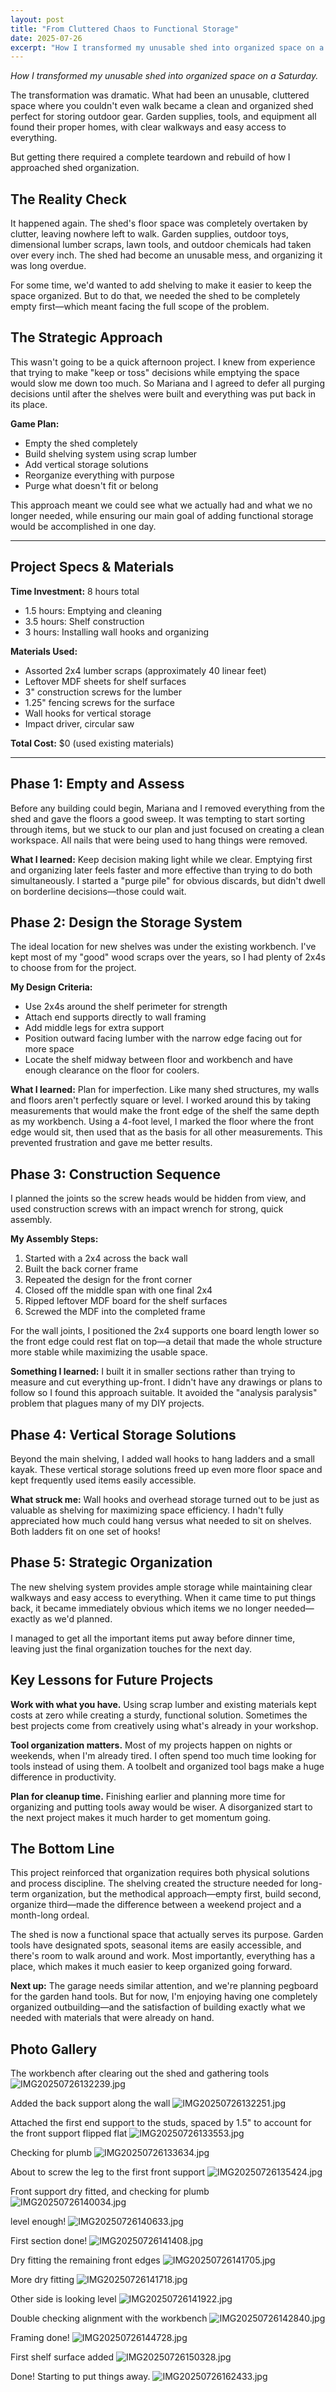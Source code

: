 ```yaml
---
layout: post
title: "From Cluttered Chaos to Functional Storage"
date: 2025-07-26
excerpt: "How I transformed my unusable shed into organized space on a Saturday."
---
```


*How I transformed my unusable shed into organized space on a Saturday.*

The transformation was dramatic. What had been an unusable, cluttered space where you couldn't even walk became a clean and organized shed perfect for storing outdoor gear. Garden supplies, tools, and equipment all found their proper homes, with clear walkways and easy access to everything.

But getting there required a complete teardown and rebuild of how I approached shed organization.

## The Reality Check

It happened again. The shed's floor space was completely overtaken by clutter, leaving nowhere left to walk. Garden supplies, outdoor toys, dimensional lumber scraps, lawn tools, and outdoor chemicals had taken over every inch. The shed had become an unusable mess, and organizing it was long overdue.

For some time, we'd wanted to add shelving to make it easier to keep the space organized. But to do that, we needed the shed to be completely empty first—which meant facing the full scope of the problem.

## The Strategic Approach

This wasn't going to be a quick afternoon project. I knew from experience that trying to make "keep or toss" decisions while emptying the space would slow me down too much. So Mariana and I agreed to defer all purging decisions until after the shelves were built and everything was put back in its place.

**Game Plan:**
- Empty the shed completely
- Build shelving system using scrap lumber
- Add vertical storage solutions
- Reorganize everything with purpose
- Purge what doesn't fit or belong

This approach meant we could see what we actually had and what we no longer needed, while ensuring our main goal of adding functional storage would be accomplished in one day.

---

## Project Specs & Materials

**Time Investment:** 8 hours total
- 1.5 hours: Emptying and cleaning
- 3.5 hours: Shelf construction  
- 3 hours: Installing wall hooks and organizing

**Materials Used:**
- Assorted 2x4 lumber scraps (approximately 40 linear feet)
- Leftover MDF sheets for shelf surfaces
- 3" construction screws for the lumber
- 1.25" fencing screws for the surface
- Wall hooks for vertical storage
- Impact driver, circular saw

**Total Cost:** $0 (used existing materials)

---

## Phase 1: Empty and Assess

Before any building could begin, Mariana and I removed everything from the shed and gave the floors a good sweep. It was tempting to start sorting through items, but we stuck to our plan and just focused on creating a clean workspace.  All nails that were being used to hang things were removed.

**What I learned:** Keep decision making light while we clear. Emptying first and organizing later feels faster and more effective than trying to do both simultaneously. I started a "purge pile" for obvious discards, but didn't dwell on borderline decisions—those could wait.

## Phase 2: Design the Storage System

The ideal location for new shelves was under the existing workbench. I've kept most of my "good" wood scraps over the years, so I had plenty of 2x4s to choose from for the project.

**My Design Criteria:**
- Use 2x4s around the shelf perimeter for strength
- Attach end supports directly to wall framing  
- Add middle legs for extra support
- Position outward facing lumber with the narrow edge facing out for more space
- Locate the shelf midway between floor and workbench and have enough clearance on the floor for coolers.

**What I learned:** Plan for imperfection. Like many shed structures, my walls and floors aren't perfectly square or level. I worked around this by taking measurements that would make the front edge of the shelf the same depth as my workbench. Using a 4-foot level, I marked the floor where the front edge would sit, then used that as the basis for all other measurements. This prevented frustration and gave me better results.

## Phase 3: Construction Sequence

I planned the joints so the screw heads would be hidden from view, and used construction screws with an impact wrench for strong, quick assembly.

**My Assembly Steps:**
1. Started with a 2x4 across the back wall
2. Built the back corner frame
3. Repeated the design for the front corner
4. Closed off the middle span with one final 2x4
5. Ripped leftover MDF board for the shelf surfaces
6. Screwed the MDF into the completed frame

For the wall joints, I positioned the 2x4 supports one board length lower so the front edge could rest flat on top—a detail that made the whole structure more stable while maximizing the usable space.

**Something I learned:** I built it in smaller sections rather than trying to measure and cut everything up-front.  I didn't have any drawings or plans to follow so I found this approach suitable.  It avoided the "analysis paralysis" problem that plagues many of my DIY projects. 

## Phase 4: Vertical Storage Solutions

Beyond the main shelving, I added wall hooks to hang ladders and a small kayak. These vertical storage solutions freed up even more floor space and kept frequently used items easily accessible.

**What struck me:** Wall hooks and overhead storage turned out to be just as valuable as shelving for maximizing space efficiency. I hadn't fully appreciated how much could hang versus what needed to sit on shelves.  Both ladders fit on one set of hooks!

## Phase 5: Strategic Organization  

The new shelving system provides ample storage while maintaining clear walkways and easy access to everything. When it came time to put things back, it became immediately obvious which items we no longer needed—exactly as we'd planned.

I managed to get all the important items put away before dinner time, leaving just the final organization touches for the next day.

## Key Lessons for Future Projects

**Work with what you have.** Using scrap lumber and existing materials kept costs at zero while creating a sturdy, functional solution. Sometimes the best projects come from creatively using what's already in your workshop.

**Tool organization matters.** Most of my projects happen on nights or weekends, when I'm already tired. I often spend too much time looking for tools instead of using them. A toolbelt and organized tool bags make a huge difference in productivity.

**Plan for cleanup time.** Finishing earlier and planning more time for organizing and putting tools away would be wiser. A disorganized start to the next project makes it much harder to get momentum going.

## The Bottom Line

This project reinforced that organization requires both physical solutions and process discipline. The shelving created the structure needed for long-term organization, but the methodical approach—empty first, build second, organize third—made the difference between a weekend project and a month-long ordeal.

The shed is now a functional space that actually serves its purpose. Garden tools have designated spots, seasonal items are easily accessible, and there's room to walk around and work. Most importantly, everything has a place, which makes it much easier to keep organized going forward.

**Next up:** The garage needs similar attention, and we're planning pegboard for the garden hand tools. But for now, I'm enjoying having one completely organized outbuilding—and the satisfaction of building exactly what we needed with materials that were already on hand.

## Photo Gallery

The workbench after clearing out the shed and gathering tools
![IMG20250726132239.jpg](/docs/assets/images/2025-07-26-shed-organization/IMG20250726132239.jpg)

Added the back support along the wall
![IMG20250726132251.jpg](/docs/assets/images/2025-07-26-shed-organization/IMG20250726132251.jpg)

Attached the first end support to the studs, spaced by 1.5" to account for the front support flipped flat
![IMG20250726133553.jpg](/docs/assets/images/2025-07-26-shed-organization/IMG20250726133553.jpg)

Checking for plumb
![IMG20250726133634.jpg](/docs/assets/images/2025-07-26-shed-organization/IMG20250726133634.jpg)

About to screw the leg to the first front support
![IMG20250726135424.jpg](/docs/assets/images/2025-07-26-shed-organization/IMG20250726135424.jpg)

Front support dry fitted, and checking for plumb
![IMG20250726140034.jpg](/docs/assets/images/2025-07-26-shed-organization/IMG20250726140034.jpg)

level enough!
![IMG20250726140633.jpg](/docs/assets/images/2025-07-26-shed-organization/IMG20250726140633.jpg)

First section done!
![IMG20250726141408.jpg](/docs/assets/images/2025-07-26-shed-organization/IMG20250726141408.jpg)

Dry fitting the remaining front edges
![IMG20250726141705.jpg](/docs/assets/images/2025-07-26-shed-organization/IMG20250726141705.jpg)

More dry fitting
![IMG20250726141718.jpg](/docs/assets/images/2025-07-26-shed-organization/IMG20250726141718.jpg)

Other side is looking level
![IMG20250726141922.jpg](/docs/assets/images/2025-07-26-shed-organization/IMG20250726141922.jpg)

Double checking alignment with the workbench
![IMG20250726142840.jpg](/docs/assets/images/2025-07-26-shed-organization/IMG20250726142840.jpg)

Framing done!
![IMG20250726144728.jpg](/docs/assets/images/2025-07-26-shed-organization/IMG20250726144728.jpg)

First shelf surface added
![IMG20250726150328.jpg](/docs/assets/images/2025-07-26-shed-organization/IMG20250726150328.jpg)

Done!  Starting to put things away.
![IMG20250726162433.jpg](/docs/assets/images/2025-07-26-shed-organization/IMG20250726162433.jpg)
